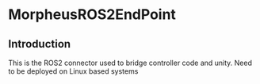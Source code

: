 # MorpheusROS2EndPoint

## Introduction

This is the ROS2 connector used to bridge controller code and unity. Need to be deployed on Linux based systems
